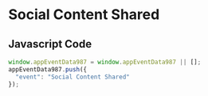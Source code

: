 # Social Content Shared

### 

## Javascript Code
```js
window.appEventData987 = window.appEventData987 || [];
appEventData987.push({
  "event": "Social Content Shared"
});
```




